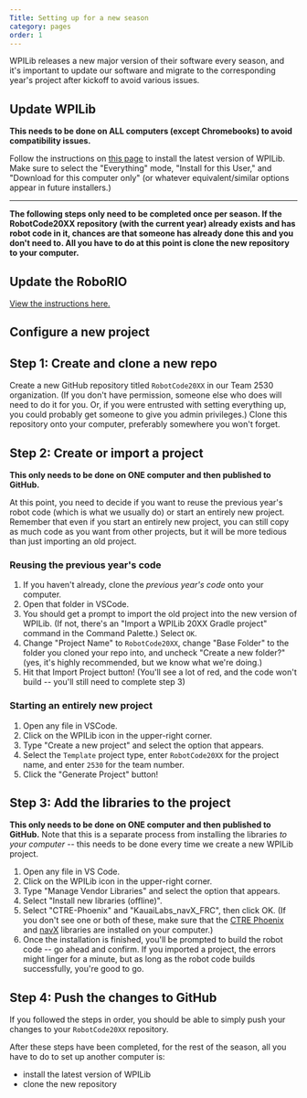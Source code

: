 ```yaml
---
Title: Setting up for a new season
category: pages
order: 1
---
```

WPILib releases a new major version of their software every season, and it's important to update our software and migrate to the corresponding year's project after kickoff to avoid various issues.

## Update WPILib
**This needs to be done on ALL computers (except Chromebooks) to avoid compatibility issues.**

Follow the instructions on [this page](https://docs.wpilib.org/en/stable/docs/zero-to-robot/step-2/wpilib-setup.html) to install the latest version of WPILib. Make sure to select the "Everything" mode, "Install for this User," and "Download for this computer only" (or whatever equivalent/similar options appear in future installers.)

***

**The following steps only need to be completed once per season. If the RobotCode20XX repository (with the current year) already exists and has robot code in it, chances are that someone has already done this and you don't need to. All you have to do at this point is clone the new repository to your computer.**

## Update the RoboRIO
[View the instructions here.](./Updating-the-RoboRIO)

## Configure a new project

## Step 1: Create and clone a new repo
Create a new GitHub repository titled `RobotCode20XX` in our Team 2530 organization. (If you don't have permission, someone else who does will need to do it for you. Or, if you were entrusted with setting everything up, you could probably get someone to give you admin privileges.) Clone this repository onto your computer, preferably somewhere you won't forget.

## Step 2: Create or import a project
**This only needs to be done on ONE computer and then published to GitHub.**

At this point, you need to decide if you want to reuse the previous year's robot code (which is what we usually do) or start an entirely new project. Remember that even if you start an entirely new project, you can still copy as much code as you want from other projects, but it will be more tedious than just importing an old project.
### Reusing the previous year's code
1. If you haven't already, clone the _previous year's code_ onto your computer.
2. Open that folder in VSCode.
3. You should get a prompt to import the old project into the new version of WPILib. (If not, there's an "Import a WPILib 20XX Gradle project" command in the Command Palette.) Select `OK`.
4. Change "Project Name" to `RobotCode20XX`, change "Base Folder" to the folder you cloned your repo into, and uncheck "Create a new folder?" (yes, it's highly recommended, but we know what we're doing.)
5. Hit that Import Project button! (You'll see a lot of red, and the code won't build -- you'll still need to complete step 3)
### Starting an entirely new project
1. Open any file in VSCode.
2. Click on the WPILib icon in the upper-right corner.
3. Type "Create a new project" and select the option that appears.
4. Select the `Template` project type, enter `RobotCode20XX` for the project name, and enter `2530` for the team number.
5. Click the "Generate Project" button!

## Step 3: Add the libraries to the project
**This only needs to be done on ONE computer and then published to GitHub.** Note that this is a separate process from installing the libraries *to your computer* -- this needs to be done every time we create a new WPILib project.

1. Open any file in VS Code.
2. Click on the WPILib icon in the upper-right corner.
3. Type "Manage Vendor Libraries" and select the option that appears.
4. Select "Install new libraries (offline)".
5. Select "CTRE-Phoenix" and "KauaiLabs_navX_FRC", then click OK. (If you don't see one or both of these, make sure that the [CTRE Phoenix](./Setting-up-the-CTRE-Phoenix-library) and [navX](./Setting-up-the-navX-library) libraries are installed on your computer.)
6. Once the installation is finished, you'll be prompted to build the robot code -- go ahead and confirm. If you imported a project, the errors might linger for a minute, but as long as the robot code builds successfully, you're good to go.

## Step 4: Push the changes to GitHub
If you followed the steps in order, you should be able to simply push your changes to your `RobotCode20XX` repository.

After these steps have been completed, for the rest of the season, all you have to do to set up another computer is:
- install the latest version of WPILib
- clone the new repository